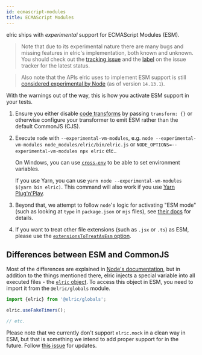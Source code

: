 ```yaml
---
id: ecmascript-modules
title: ECMAScript Modules
---
```


elric ships with _experimental_ support for ECMAScript Modules (ESM).

> Note that due to its experimental nature there are many bugs and missing features in elric's implementation, both known and unknown. You should check out the [tracking issue](https://github.com/facebook/elric/issues/9430) and the [label](https://github.com/facebook/elric/labels/ES%20Modules) on the issue tracker for the latest status.

> Also note that the APIs elric uses to implement ESM support is still [considered experimental by Node](https://nodejs.org/api/vm.html#vm_class_vm_module) (as of version `14.13.1`).

With the warnings out of the way, this is how you activate ESM support in your tests.

1. Ensure you either disable [code transforms](./configuration#transform-objectstring-pathtotransformer--pathtotransformer-object) by passing `transform: {}` or otherwise configure your transformer to emit ESM rather than the default CommonJS (CJS).
1. Execute `node` with `--experimental-vm-modules`, e.g. `node --experimental-vm-modules node_modules/elric/bin/elric.js` or `NODE_OPTIONS=--experimental-vm-modules npx elric` etc..

   On Windows, you can use [`cross-env`](https://github.com/kentcdodds/cross-env) to be able to set environment variables.

   If you use Yarn, you can use `yarn node --experimental-vm-modules $(yarn bin elric)`. This command will also work if you use [Yarn Plug'n'Play](https://yarnpkg.com/features/pnp).

1. Beyond that, we attempt to follow `node`'s logic for activating "ESM mode" (such as looking at `type` in `package.json` or `mjs` files), see [their docs](https://nodejs.org/api/esm.html#esm_enabling) for details.
1. If you want to treat other file extensions (such as `.jsx` or `.ts`) as ESM, please use the [`extensionsToTreatAsEsm` option](Configuration.md#extensionstotreatasesm-arraystring).

## Differences between ESM and CommonJS

Most of the differences are explained in [Node's documentation](https://nodejs.org/api/esm.html#esm_differences_between_es_modules_and_commonjs), but in addition to the things mentioned there, elric injects a special variable into all executed files - the [`elric` object](elricObjectAPI.md). To access this object in ESM, you need to import it from the `@elric/globals` module.

```js
import {elric} from '@elric/globals';

elric.useFakeTimers();

// etc.
```

Please note that we currently don't support `elric.mock` in a clean way in ESM, but that is something we intend to add proper support for in the future. Follow [this issue](https://github.com/facebook/elric/issues/10025) for updates.
